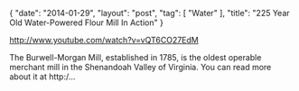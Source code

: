 {
   "date": "2014-01-29",
   "layout": "post",
   "tag": [
      "Water"
   ],
   "title": "225 Year Old Water-Powered Flour Mill In Action"
}

http://www.youtube.com/watch?v=vQT6CO27EdM  

The Burwell-Morgan Mill, established in 1785, is the oldest operable merchant mill in the Shenandoah Valley of Virginia. You can read more about it at http:/...